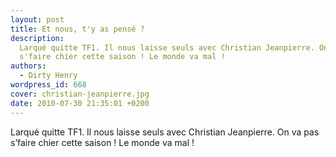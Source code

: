 ```yaml
---
layout: post
title: Et nous, t'y as pensé ?
description:
  Larqué quitte TF1. Il nous laisse seuls avec Christian Jeanpierre. On va pas
  s'faire chier cette saison ! Le monde va mal !
authors:
  - Dirty Henry
wordpress_id: 668
cover: christian-jeanpierre.jpg
date: 2010-07-30 21:35:01 +0200
---
```


Larqué quitte TF1. Il nous laisse seuls avec Christian Jeanpierre. On va pas
s’faire chier cette saison ! Le monde va mal !
